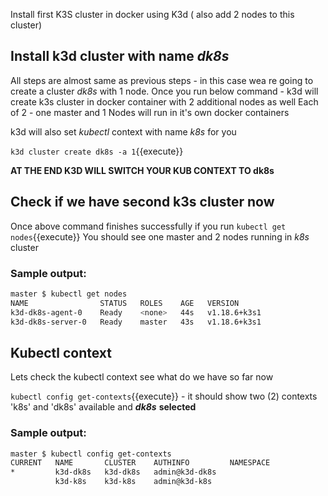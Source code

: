 Install first K3S cluster in docker using K3d ( also add 2 nodes to this cluster)

## Install k3d cluster with name _dk8s_

All steps are almost same as previous steps - in this case wea re going to create a cluster _dk8s_ with 1 node.
Once you run below command - k3d will create k3s cluster in docker container with 2 additional nodes as well 
Each of 2 - one master and 1 Nodes will run in it's own docker containers

k3d will also set _kubectl_ context with name _k8s_ for you 

`k3d cluster create dk8s -a 1`{{execute}}

__**AT THE END K3D WILL SWITCH YOUR KUB CONTEXT TO dk8s**__

## Check if we have second k3s cluster now

Once above command finishes successfully if you run `kubectl get nodes`{{execute}}
You should see one master and 2 nodes running in _k8s_ cluster

### Sample output: 
```bash
master $ kubectl get nodes
NAME                STATUS   ROLES    AGE   VERSION
k3d-dk8s-agent-0    Ready    <none>   44s   v1.18.6+k3s1
k3d-dk8s-server-0   Ready    master   43s   v1.18.6+k3s1
```

## Kubectl context 

Lets check the kubectl context see what do we have so far now 

`kubectl config get-contexts`{{execute}} - it should show two (2) contexts 'k8s' and 'dk8s' available and ***dk8s*** __selected__ 

### Sample output:

```bash
master $ kubectl config get-contexts
CURRENT   NAME       CLUSTER    AUTHINFO         NAMESPACE
*         k3d-dk8s   k3d-dk8s   admin@k3d-dk8s
          k3d-k8s    k3d-k8s    admin@k3d-k8s
```
